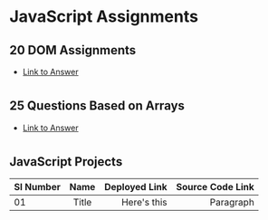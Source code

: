 # JavaScript Assignments

## 20 DOM Assignments


* [Link to Answer](https://github.com/GopalkrishaRao/WebDev/tree/main/JavaScript_Projects/01_Javascript_DOM_Assignments)

#
## 25 Questions Based on Arrays
* [Link to Answer]()
#

## JavaScript Projects


| Sl Number     | Name | Deployed Link | Source Code Link|
| :---        |    :----:   |          ---: | ---: |
| 01      | Title       | Here's this | Paragraph   | 